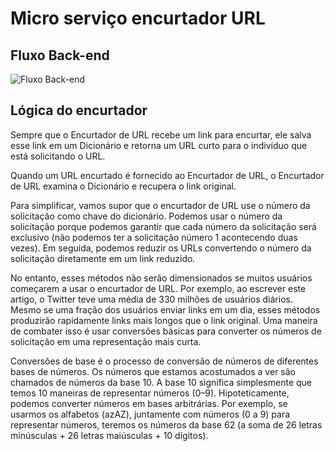 # Micro serviço encurtador URL

## Fluxo Back-end
![Fluxo Back-end](https://github.com/JessiiPer/mercado-livre-microservice-url/blob/master/src/main/resources/documentacao/fluxo_processo_backend.png)

## Lógica do encurtador

Sempre que o Encurtador de URL recebe um link para encurtar, ele salva esse link em um Dicionário e retorna um URL curto para o indivíduo que está solicitando o URL.

Quando um URL encurtado é fornecido ao Encurtador de URL, o Encurtador de URL examina o Dicionário e recupera o link original.

Para simplificar, vamos supor que o encurtador de URL use o número da solicitação como chave do dicionário. Podemos usar o número da solicitação porque podemos garantir que cada número da solicitação será exclusivo (não podemos ter a solicitação número 1 acontecendo duas vezes). Em seguida, podemos reduzir os URLs convertendo o número da solicitação diretamente em um link reduzido.

No entanto, esses métodos não serão dimensionados se muitos usuários começarem a usar o encurtador de URL. Por exemplo, ao escrever este artigo, o Twitter teve uma média de 330 milhões de usuários diários. Mesmo se uma fração dos usuários enviar links em um dia, esses métodos produzirão rapidamente links mais longos que o link original. Uma maneira de combater isso é usar conversões básicas para converter os números de solicitação em uma representação mais curta.

Conversões de base é o processo de conversão de números de diferentes bases de números. Os números que estamos acostumados a ver são chamados de números da base 10. A base 10 significa simplesmente que temos 10 maneiras de representar números (0–9). Hipoteticamente, podemos converter números em bases arbitrárias. Por exemplo, se usarmos os alfabetos (azAZ), juntamente com números (0 a 9) para representar números, teremos os números da base 62 (a soma de 26 letras minúsculas + 26 letras maiúsculas + 10 dígitos). 
